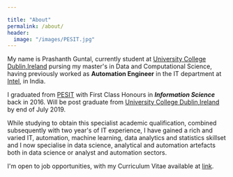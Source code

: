 ```yaml
---

title: "About"
permalink: /about/
header:
  image: "/images/PESIT.jpg"
---
```



My name is Prashanth Guntal, currently student at [University College Dublin,Ireland](https://www.ucd.ie) pursing my master's in Data and Computational Science, having previously worked as **Automation Engineer** in the IT department at [Intel](https://www.intel.com/content/www/us/en/homepage.html), in India.

I graduated from [PESIT](https://www.pes.edu) with First Class Honours in ***Information Science*** back in 2016. Will be post graduate from [University College Dublin,Ireland](https://www.ucd.ie) by end of July 2019.

While studying to obtain this specialist academic qualification, combined subsequently with two year's of IT experience, I have gained a rich and varied IT, automation, machine learning, data analytics and statistics skillset and I now specialise in data science, analytical and automation artefacts both in data science or analyst and automation sectors.


I'm open to job opportunities, with my Curriculum Vitae available at [link](https://www.slideshare.net/PrashanthGuntal1/prashanth-guntal).
